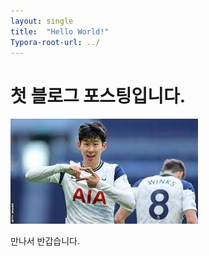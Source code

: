 ```yaml
---
layout: single
title:  "Hello World!"
Typora-root-url: ../
---
```


# 첫 블로그 포스팅입니다.

![Unknown](/images/2023-08-02-first/Unknown.jpeg)

만나서 반갑습니다.
